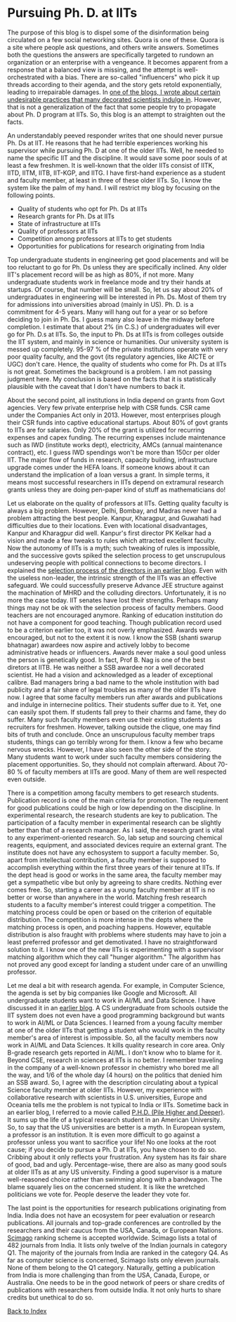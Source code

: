 # Pursuing Ph. D. at IITs

The purpose of this blog is to dispel some of the disinformation being circulated on a few social networking sites. Quora is one of these.
Quora is a site where people ask questions, and others write answers. Sometimes both the questions the answers are specifically targeted
to rundown an organization or an enterprise with a vengeance. It becomes apparent from a response that a balanced view is missing, and 
the attempt is well-orchestrated with a bias. There are so-called "influencers" who pick it up threads according to their agenda, and the story 
gets retold exponentially, leading to irrepairable damages. In [one of the blogs, I wrote about certain undesirable practices that
many decorated scientists indulge in](../PhDstudents.md). However, that is not a generalization of the fact that some people try to propagate 
about Ph. D program at IITs. So, this blog is an attempt to straighten out the facts. 

An understandably peeved responder writes that one should never pursue Ph. Ds at IIT. He reasons that he had terrible 
experiences working his supervisor while pursuing Ph. D at one of the older IITs. Well, he needed to name the specific IIT and the discipline.
It would save some poor souls of at least a few freshmen. It is well-known that the older IITs consist of IITK, IITD, IITM, IITB, IIT-KGP, and IITG.
I have first-hand experience as a student and faculty member, at least in three of these older IITs. So, I know the system like the palm of my hand. 
I will restrict my blog by focusing on the following points.

- Quality of students who opt for Ph. Ds at IITs
- Research grants for Ph. Ds at IITs 
- State of infrastructure at IITs
- Quality of professors at IITs
- Competition among professors at IITs to get students
- Opportunities for publications for research originating from India

Top undergraduate students in engineering get good placements and will be too reluctant to go for Ph. Ds unless they are specifically inclined. 
Any older IIT's placement record will be as high as 80%, if not more. Many undergraduate students work in freelance mode and try their 
hands at startups. Of course, that number will be small. So, let us say about 20% of undergraduates in engineering will be interested in
Ph. Ds. Most of them try for admissions into universities abroad (mainly in US). Ph. D. is a commitment for 4-5 years. Many will hang out 
for a year or so before deciding to join in Ph. Ds. I guess many also leave in the midway before completion. I estimate that about 2% (in C.S.)
of undergraduates will ever go for Ph. D.s at IITs. So, the input to Ph. Ds at IITs is from colleges outside the IIT system, and mainly in science
or humanities. Our university system is messed up completely. 95-97 % of the private institutions operate with very poor quality faculty, and 
the govt (its regulatory agencies, like AICTE or UGC) don't care. Hence, the quality of students who come for Ph. Ds at IITs is not great. 
Sometimes the background is a problem. I am not passing judgment here. My conclusion is based on the facts that it is statistically plausible
with the caveat that I don't have numbers to back it.

About the second point, all institutions in India depend on grants from Govt agencies. Very few private enterprise help with CSR funds. CSR came
under the Companies Act only in 2013. However, most enterprises plough their CSR funds into captive educational startups.  About 80% of govt
grants to IITs are for salaries. Only 20% of the grant is utilized for recurring expenses and capex funding. The recurring expenses
include maintenance such as IWD (institute works dept), electricity, AMCs (annual maintenance contract), etc. I guess IWD spendings won't be more 
than 150cr per older IIT. The major flow of funds in research, capacity building, infrastructure upgrade comes under the HEFA loans. If 
someone knows about it can understand the implication of a loan versus a grant. In simple terms, it means most successful researchers in IITs 
depend on extramural research grants unless they are doing pen-paper kind of stuff as mathematicians do!

Let us elaborate on the quality of professors at IITs. Getting quality faculty is always a big problem. However, Delhi, Bombay, and Madras never
had a problem attracting the best people. Kanpur, Kharagpur, and Guwahati had difficulties due to their locations. Even with locational
disadvantages, Kanpur and Kharagpur did well. Kanpur's first director PK Kelkar had a vision and made a few tweaks to rules which attracted
excellent faculty. Now the autonomy of IITs is a myth; such tweaking of rules is impossible, and the successive govts spiked the selection process 
to get unscrupulous undeserving people with political connections to become directors.  I explained the 
[selection process of the directors in an earlier blog](../universityChiefExecutive.md). Even with the useless non-leader, the intrinsic strength 
of the IITs was an effective safeguard. We could successfully preserve Advance JEE structure against the machination of MHRD and the colluding
directors. Unfortunately, it is no more the case today. IIT senates have lost their strengths. Perhaps many things may not be ok with the 
selection process of faculty members. Good teachers are not encouraged anymore. Ranking of education institution do not have a component for
good teaching. Though publication record used to be a criterion earlier too, it was not overly emphasized. Awards were encouraged, but not to
the extent it is now. I know the SSB (shanti swarup bhatnagar) awardees now aspire and actively lobby to become administrative heads or 
influencers. Awards never make a soul good unless the person is genetically good. In fact, Prof B. Nag is one of the best diretors at IITB. He was 
neither a SSB awardee nor a well decorated scientist. He had a vision and acknowledged as a leader of exceptional calibre. Bad managers bring
a bad name to the whole institution with bad publicity and a fair share of legal troubles as many of the older IITs have now. I agree that some 
faculty members run after awards and publications and indulge in internecine politics. Their students suffer due to it. Yet, one 
can easily spot them. If students fall prey to their charms and fame, they do suffer. Many such faculty members even use their existing students
as recruiters for freshmen. However, talking outside the clique, one  may find bits of truth and conclude. Once an unscrupulous faculty member 
traps students, things can go terribly wrong for them. I know a few who became nervous wrecks. However, I have also seen the 
other side of the story. Many students want to work under such faculty members considering the placement opportunities. So, they should not complain 
afterward. About 70-80 % of faculty members at IITs are good. Many of them are well respected even outside. 

There is a competition among faculty members to get research students. Publication record is one of the main criteria for promotion.
The requirement for good publications could be high or low depending on the discipline. In experimental research, the research students are key
to publication. The participation of a faculty member in experimental research can be slightly better than that of a research manager. As I said, the
research grant is vital to any experiment-oriented research. So, lab setup and sourcing chemical reagents, equipment, and associated devices require
an external grant. The institute does not have any echosystem to support a faculty member. So, apart from intellectual contribution, a
faculty member is supposed to accomplish everything within the first three years of their tenure at IITs. If the dept head is good or works in the 
same area, the faculty member may get a sympathetic vibe but only by agreeing to share credits. Nothing ever comes free. So, starting a career as 
a young faculty member at IIT is no better or worse than anywhere in the world. Matching fresh research students to a faculty member's interest could 
trigger a competition. The matching process could be open or based on the criterion of equitable distribution. The competition is more intense in the
depts where the matching process is open, and poaching happens. However, equitable distribution is also fraught with
problems where students may have to join a least preferred professor and get demotivated. I have no straightforward solution to it. I know 
one of the new IITs is experimenting with a supervisor matching algorithm which they call "hunger algorithm." The algorithm has not proved
any good except for landing a student under care of an unwilling professor. 

Let me deal a bit with research agenda. For example, in Computer Science, the agenda is set by big companies like Google and Microsoft. 
All undergraduate students want to work in AI/ML and Data Science. I have discussed it in an [earlier blog](../AI-ML-DataScience.md). 
A CS undergraduate from schools outside the IIT system does not even have a good programming background but wants to work in AI/ML or Data 
Sciences. I learned from a young faculty member at one of the older IITs that getting a student who would work in the faculty member's area 
of interest is impossible. So, all the faculty members now work in AI/ML and Data Sciences. It kills quality research in core area. Only 
B-grade research gets reported in AI/ML. I don't know who to blame for it. Beyond CSE, research in sciences at IITs is no better. I remember 
traveling in the company of a well-known professor in chemistry who bored me all the way, and 1/6 of the whole day (4 hours) on the politics 
that denied him an SSB award. So, I agree with the description circulating about a typical Science faculty member at older IITs. However, my 
experience with collaborative research with scientists in U.S. universities, Europe and Oceania tells me the problem is not typical to India 
or IITs. Sometime back in an earlier blog, I referred to a movie called 
[P.H.D. (Pile Higher and Deeper)](https://www.youtube.com/watch?v=uMFKu8ies0c). It sums up the life of a typical research student in an 
American University. So, to say that the US universities are better is a myth. In European system, a professor is an institution. It is
even more difficult to go against a professor unless you want to sacrifice your life! No one looks at the root cause; if you decide to pursue a 
Ph. D at IITs, you have chosen to do so. Cribbing about it only reflects your frustration. Any system has its fair share of good, bad and ugly. 
Percentage-wise, there are also as many good souls at older IITs as at any US university. Finding a good supervisor is a mature well-reasoned 
choice rather than swimming along with a bandwagon. The blame squarely lies on the concerned student. It is like the wretched politicians 
we vote for. People deserve the leader they vote for.

The last point is the opportunities for research publications originating from India. India does not have an ecosystem for peer evaluation or
research publications. All journals and top-grade conferences are controlled by the researchers and their caucus from the USA, Canada, or European 
Nations. [Scimago](https://www.scimagojr.com/journalrank.php) ranking scheme is accepted worldwide. Scimago lists a total of 482 journals 
from India. It lists only twelve of the Indian journals in category Q1. The majority of the journals from India are ranked in the category Q4.
As far as computer science is concerned, Scimago lists only eleven journals. None of them belong to the Q1 category. Naturally, getting a publication 
from India is more challenging than from the USA, Canada, Europe, or Australia. One needs to be in the good network of peers or share
credits of publications with researchers from outside India. It not only hurts to share credits but unethical to do so. 


[Back to Index](../index.md)

